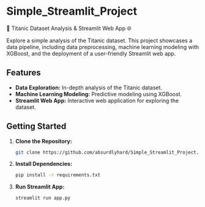 # Simple_Streamlit_Project
🚢 Titanic Dataset Analysis &amp; Streamlit Web App 🌐


Explore a simple analysis of the Titanic dataset. This project showcases a data pipeline, including data preprocessing, machine learning modeling with XGBoost, and the deployment of a user-friendly Streamlit web app.

## Features

- **Data Exploration:** In-depth analysis of the Titanic dataset.
- **Machine Learning Modeling:** Predictive modeling using XGBoost.
- **Streamlit Web App:** Interactive web application for exploring the dataset.

## Getting Started

1. **Clone the Repository:**
   ```bash
   git clone https://github.com/absurdlyhard/Simple_Streamlit_Project.git


2. **Install Dependencies:**
   ```bash
   pip install -r requirements.txt


3. **Run Streamlit App:**
   ```bash
   streamlit run app.py
   

